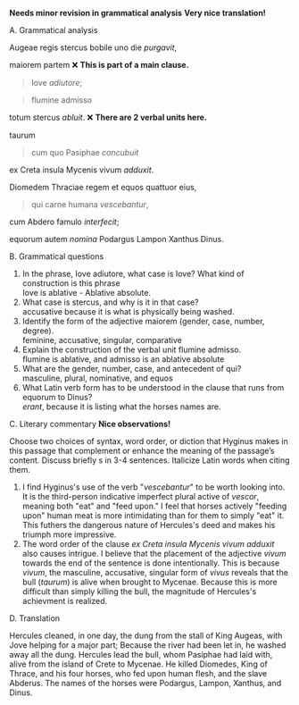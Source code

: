 **Needs minor revision in grammatical analysis**
**Very nice translation!**

A. Grammatical analysis  

Augeae regis stercus bobile uno die *purgavit*, 

maiorem partem ❌ **This is part of a main clause.**
> Iove *adiutore*; 

>flumine admisso  

totum stercus *abluit*. ❌ **There are 2 verbal units here.**


taurum 
>cum quo Pasiphae *concubuit* 

ex Creta insula Mycenis vivum *adduxit*.


Diomedem Thraciae regem et equos quattuor eius,   
>qui carne humana *vescebantur*,   

cum Abdero famulo *interfecit*;  


equorum autem *nomina* Podargus Lampon Xanthus Dinus.  

B. Grammatical questions  

1. In the phrase, Iove adiutore, what case is Iove? What kind of construction is this phrase  
Iove is ablative - Ablative absolute.
2. What case is stercus, and why is it in that case?  
accusative because it is what is physically being washed.  
3. Identify the form of the adjective maiorem (gender, case, number, degree).  
feminine, accusative, singular, comparative 
4. Explain the construction of the verbal unit flumine admisso.  
flumine is ablative, and admisso is an ablative absolute
5. What are the gender, number, case, and antecedent of qui?   
masculine, plural, nominative, and equos  
6. What Latin verb form has to be understood in the clause that runs from equorum to Dinus?  
*erant*, because it is listing what the horses names are.   

C. Literary commentary   **Nice observations!**

Choose two choices of syntax, word order, or diction that Hyginus makes in this passage that complement or enhance the meaning of the passage’s content. Discuss briefly s in 3-4 sentences. Italicize Latin words when citing them.

1. I find Hyginus's use of the verb "*vescebantur*" to be worth looking into. It is the third-person indicative imperfect plural active of *vescor*, meaning both "eat" and "feed upon." I feel that horses actively "feeding upon" human meat is more intimidating than for them to simply "eat" it. This futhers the dangerous nature of Hercules's deed and makes his triumph more impressive. 
2. The word order of the clause *ex Creta insula Mycenis vivum adduxit* also causes intrigue. I believe that the placement of the adjective *vivum* towards the end of the sentence is done intentionally. This is because *vivum*, the masculine, accusative, singular form of *vivus* reveals that the bull (*taurum*) is alive when brought to Mycenae. Because this is more difficult than simply killing the bull, the magnitude of Hercules's achievment is realized. 

D. Translation

Hercules cleaned, in one day, the dung from the stall of King Augeas, with Jove helping for a major part; Because the river had been let in, he washed away all the dung. Hercules lead the bull, whom Pasiphae had laid with, alive from the island of Crete to Mycenae. He killed Diomedes, King of Thrace, and his four horses, who fed upon human flesh, and the slave Abderus. The names of the horses were Podargus, Lampon, Xanthus, and Dinus.
